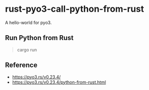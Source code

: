 # rust-pyo3-call-python-from-rust
A hello-world for pyo3. 

## Run Python from Rust
> cargo run

## Reference
- https://pyo3.rs/v0.23.4/
- https://pyo3.rs/v0.23.4/python-from-rust.html